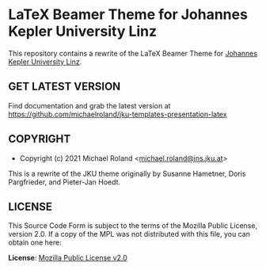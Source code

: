 # LaTeX Beamer Theme for Johannes Kepler University Linz

This repository contains a rewrite of the LaTeX Beamer Theme for [Johannes Kepler University Linz](https://www.jku.at/).


## GET LATEST VERSION

Find documentation and grab the latest version at
<https://github.com/michaelroland/jku-templates-presentation-latex>


## COPYRIGHT

- Copyright (c) 2021 Michael Roland <<michael.roland@ins.jku.at>>

This is a rewrite of the JKU theme originally by Susanne Hametner, Doris Pargfrieder, and Pieter-Jan Hoedt.


## LICENSE

This Source Code Form is subject to the terms of the Mozilla Public License, version 2.0.
If a copy of the MPL was not distributed with this file, you can obtain one here:

**License**: [Mozilla Public License v2.0](https://mozilla.org/MPL/2.0/)
